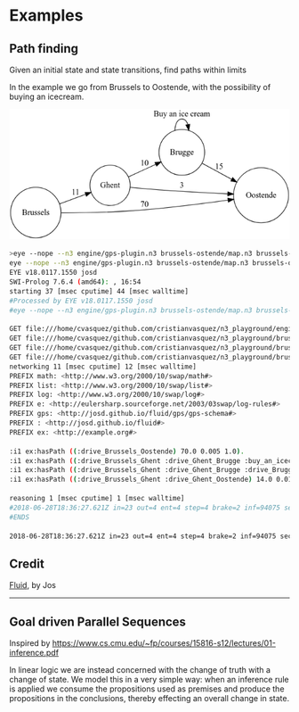# Examples

## Path finding

Given an initial state and state transitions, find paths within limits

In the example we go from Brussels to Oostende, with the possibility of buying an icecream. 

![Image of map of belgium](./images/1.png)

```sh
>eye --nope --n3 engine/gps-plugin.n3 brussels-ostende/map.n3 brussels-ostende/state.n3 --query brussels-ostende/query.n3
eye --nope --n3 engine/gps-plugin.n3 brussels-ostende/map.n3 brussels-ostende/state.n3 --query brussels-ostende/query.n3
EYE v18.0117.1550 josd
SWI-Prolog 7.6.4 (amd64): , 16:54
starting 37 [msec cputime] 44 [msec walltime]
#Processed by EYE v18.0117.1550 josd
#eye --nope --n3 engine/gps-plugin.n3 brussels-ostende/map.n3 brussels-ostende/state.n3 --query brussels-ostende/query.n3

GET file:///home/cvasquez/github.com/cristianvasquez/n3_playground/engine/gps-plugin.n3 SC=7
GET file:///home/cvasquez/github.com/cristianvasquez/n3_playground/brussels-ostende/map.n3 SC=13
GET file:///home/cvasquez/github.com/cristianvasquez/n3_playground/brussels-ostende/state.n3 SC=2
GET file:///home/cvasquez/github.com/cristianvasquez/n3_playground/brussels-ostende/query.n3 SC=1
networking 11 [msec cputime] 12 [msec walltime]
PREFIX math: <http://www.w3.org/2000/10/swap/math#>
PREFIX list: <http://www.w3.org/2000/10/swap/list#>
PREFIX log: <http://www.w3.org/2000/10/swap/log#>
PREFIX e: <http://eulersharp.sourceforge.net/2003/03swap/log-rules#>
PREFIX gps: <http://josd.github.io/fluid/gps/gps-schema#>
PREFIX : <http://josd.github.io/fluid#>
PREFIX ex: <http://example.org#>

:i1 ex:hasPath ((:drive_Brussels_Oostende) 70.0 0.005 1.0).
:i1 ex:hasPath ((:drive_Brussels_Ghent :drive_Ghent_Brugge :buy_an_icecream :drive_Brugge_Oostende) 106.0 0.02 1.0).
:i1 ex:hasPath ((:drive_Brussels_Ghent :drive_Ghent_Brugge :drive_Brugge_Oostende) 36.0 0.015 1.0).
:i1 ex:hasPath ((:drive_Brussels_Ghent :drive_Ghent_Oostende) 14.0 0.01 1.0).

reasoning 1 [msec cputime] 1 [msec walltime]
#2018-06-28T18:36:27.621Z in=23 out=4 ent=4 step=4 brake=2 inf=94075 sec=0.049 inf/sec=1919898
#ENDS

2018-06-28T18:36:27.621Z in=23 out=4 ent=4 step=4 brake=2 inf=94075 sec=0.049 inf/sec=1919898
```


## Credit

[Fluid](http://josd.github.io/fluid), by Jos

------------------------------
Goal driven Parallel Sequences
------------------------------

Inspired by https://www.cs.cmu.edu/~fp/courses/15816-s12/lectures/01-inference.pdf

In linear logic we are instead concerned with the change of truth with a
change of state. We model this in a very simple way: when an inference rule
is applied we consume the propositions used as premises and produce the
propositions in the conclusions, thereby effecting an overall change in state.